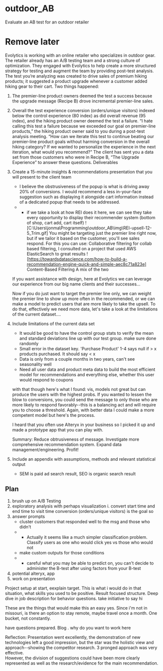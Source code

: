 # outdoor_AB
Evaluate an AB test for an outdoor retailer

# Remove later
Evolytics is working with an online retailer who specializes in outdoor gear. The retailer already has an A/B testing team
and a strong culture of optimization. They engaged with Evolytics to help create a more structured strategy for testing and
augment the team by providing post-test analysis.
The test you’re analyzing was created to drive sales of premium hiking products; it suggested a product upgrade
whenever a customer added hiking gear to their cart. Two things happened:
1. The premier-line product owners deemed the test a success because the upgrade message (Recipe B) drove
incremental premier-line sales.
2. Overall the test experience conversion (orders/unique visitors) indexed below the control experience (80 index) as
did overall revenue (95 index), and the hiking product owner deemed the test a failure.
“I hate calling this test a failure because we exceeded our goal on premier-line products,” the hiking product owner said to
you during a post-test analysis meeting. “How can we iterate this test to continue beating our premier-line product goals
without harming conversion in the overall hiking category? If we wanted to personalize the experience in the next iteration,
what would you recommend?”
The client has sent you a data set from those customers who were in Recipe B, “The Upgrade Experience” to answer
these questions.
Deliverables
1. Create a 15-minute insights & recommendations presentation that you will present to the client team
    * I believe the obstrusiveness of the popup is what is driving away 20% of conversions. I would recommend a less in-your-face 
    suggestion such as displaying it alongside cart information instead of a dedicated popup that needs to be addressed.
    * * if we take a look at how REI does it here, we can see they take every opportunity to display their recommender system (bottom of shop, cart add, cart itself)
    ![C:\Users\jonma\Programming\outdoor_AB\img\REI-upsell-12-5_Trim.gif]
    You might be targeting just the premier line right now, but if we tailor it based on the customer, you'll see sales respond.
    For this you can use:
    Collaborative filtering
        for collab based filtering, I consulted on a project that used AWS ElasticSearch to great results
        ![https://towardsdatascience.com/how-to-build-a-recommendation-engine-quick-and-simple-aec8c71a823e]
    Content-Based Filtering
    A mix of the two

    If you want assistance with design, here at Evolytics we can leverage our experience from our big name clients and their successes...

    Now if you do just want to target the premier line only, we can weight the premier line to show up more often in the recommended, or we can make a model to predict users that are more likely to take the upsell. To do that, effectively we need more data, let's take a look at the limitations of the current dataset....
2. Include limitations of the current data set
    * It would be good to have the control group stats to verify the mean and standard deviations line up with our test group. make sure done randomly
    * Small error in the dataset key. 'Purchase Product' 1-4 says null if > x products purchased. It should say < x
    * Data is only from a couple months in two years, can't see seasonality well
    * Need all user data and product meta data to build the most efficient model for recommendations and everything else, whether this user would respond to coupons

    with that though here's what I found: vis, models not great but can produce the users with the highest probs. If you wanted to lessen the blow to conversions, you could send the message to only those who are more likely to respond favorably--this is a balancing act and will require you to choose a threshold. Again, with better data I could make a more competent model but here's the process.

    I heard that you often use Alteryx in your business so I picked it up and made a prototype app that you can play with.

    Summary: Reduce obtrusiveness of message. Investigate more comprehensive recommendation system. Expand data management/engineering. Profit!
3. Include an appendix with assumptions, methods and relevant statistical output
    * SEM is paid ad search result, SEO is organic search result

## Plan

1. brush up on A/B Testing
2. exploratory analysis with perhaps visualization
    i. convert start time and end time to visit time
    conversion (orders/unique visitors) is the goal so 
3. answer prompts
    * cluster customers that responded well to the msg and those who didn't
    * * Actually it seems like a much simpler classification problem. Classify users as one who would click yes vs those who would not
    * make custom outputs for those conditions
    * * careful what you may be able to predict on, you can't decide to administer the B-test after using factors from your B-test
4. potential alteryx, app
5. work on presentation

Project setup at start, eexplain target. This is what i would do in that situation, what skills you used to be positive. Result focused structure.
Deep dive in job description for behavior questions. take initiative to say hi

These are the things that would make this an easy yes. Since i'm not in missouri, is there an option to stay remote, maybe travel once a month. One bucket, not constantly.

have questions prepared. Blog . why do you want to work here

Reflection:
Presentation went excellently, the demonstration of new technologies left a good impression, but the star was the holistic view and approach--showing the competitor research. 3 pronged approach was very effective.  
However, the division of suggestions could have been more clearly represented as well as the research/evidence for the main recommendation. 
